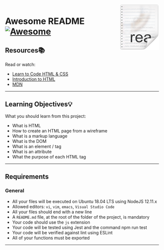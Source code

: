 <img src="icon.png" align="right" />

# Awesome README [![Awesome](https://cdn.jsdelivr.net/gh/sindresorhus/awesome@d7305f38d29fed78fa85652e3a63e154dd8e8829/media/badge.svg)](https://github.com/sindresorhus/awesome#readme)

## Resources:books:
Read or watch:
* [Learn to Code HTML & CSS]([https://www.w3schools.com/js/js_es6.asp](https://learn.shayhowe.com/html-css/))
* [Introduction to HTML](https://developer.mozilla.org/en-US/docs/Learn/HTML/Introduction_to_HTML)
* [MDN](https://developer.mozilla.org/en-US/)
---

## Learning Objectives:bulb:
What you should learn from this project:

- What is HTML
- How to create an HTML page from a wireframe
- What is a markup language
- What is the DOM
- What is an element / tag
- What is an attribute
- What the purpose of each HTML tag
---

## Requirements
### General
- All your files will be executed on Ubuntu 18.04 LTS using NodeJS 12.11.x
- Allowed editors: `vi`, `vim`, `emacs`, `Visual Studio Code`
- All your files should end with a new line
- A `README.md` file, at the root of the folder of the project, is mandatory
- Your code should use the `js` extension
- Your code will be tested using Jest and the command npm run test
- Your code will be verified against lint using ESLint
- All of your functions must be exported

---

